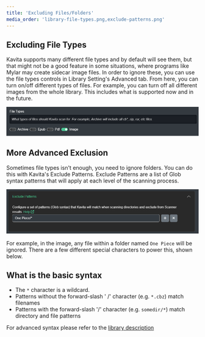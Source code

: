 ```yaml
---
title: 'Excluding Files/Folders'
media_order: 'library-file-types.png,exclude-patterns.png'
---
```


## Excluding File Types
Kavita supports many different file types and by default will see them, but that might not be a good feature in some situations, where programs like Mylar may create sidecar image files. In order to ignore these, you can use the file types controls in Library Setting's Advanced tab. From here, you can turn on/off different types of files. For example, you can turn off all different images from the whole library. This includes what is supported now and in the future. 

![library-file-types](library-file-types.png "library-file-types")

## More Advanced Exclusion
Sometimes file types isn't enough, you need to ignore folders. You can do this with Kavita's Exclude Patterns. Exclude Patterns are a list of Glob syntax patterns that will apply at each level of the scanning process. 

![exclude-patterns](exclude-patterns.png "exclude-patterns")

For example, in the image, any file within a folder named `One Piece` will be ignored. There are a few different special characters to power this, shown below.

## What is the basic syntax
* The `*` character is a wildcard.
* Patterns without the forward-slash ' /' character (e.g. `*.cbz`) match filenames
* Patterns with the forward-slash '/' character (e.g. `somedir/*`) match directory and file patterns

For advanced syntax please refer to the [library description](https://github.com/dazinator/DotNet.Glob/blob/develop/README.md#patterns)